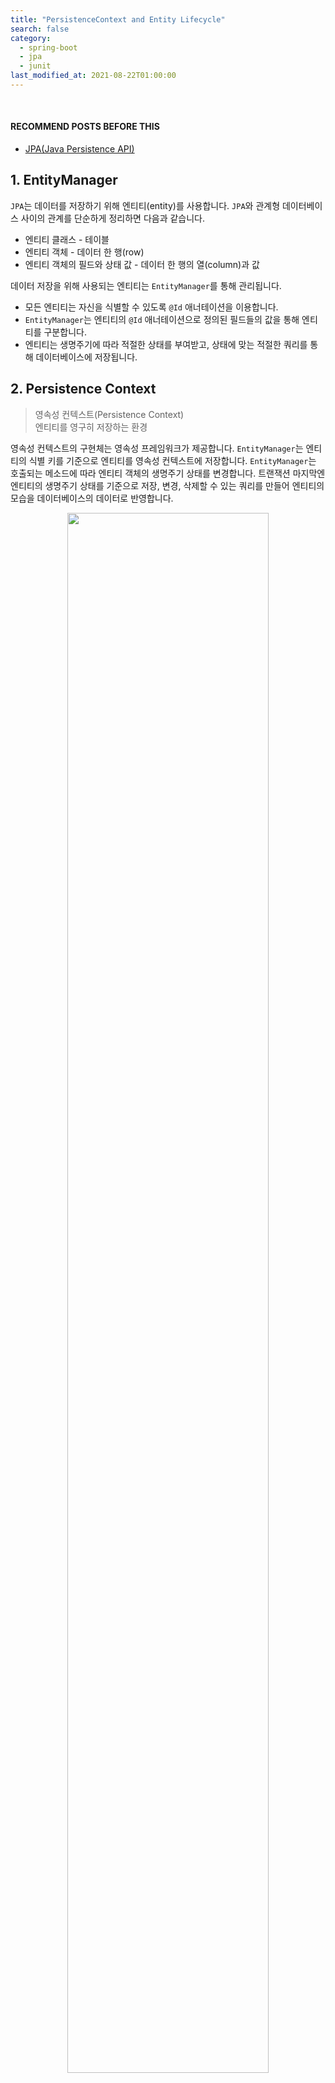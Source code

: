 ```yaml
---
title: "PersistenceContext and Entity Lifecycle"
search: false
category:
  - spring-boot
  - jpa
  - junit
last_modified_at: 2021-08-22T01:00:00
---
```


<br/>

#### RECOMMEND POSTS BEFORE THIS

* [JPA(Java Persistence API)][java-persistence-api-link]

## 1. EntityManager 

`JPA`는 데이터를 저장하기 위해 엔티티(entity)를 사용합니다. 
`JPA`와 관계형 데이터베이스 사이의 관계를 단순하게 정리하면 다음과 같습니다. 

* 엔티티 클래스 - 테이블
* 엔티티 객체 - 데이터 한 행(row)
* 엔티티 객체의 필드와 상태 값 - 데이터 한 행의 열(column)과 값 

데이터 저장을 위해 사용되는 엔티티는 `EntityManager`를 통해 관리됩니다. 

* 모든 엔티티는 자신을 식별할 수 있도록 `@Id` 애너테이션을 이용합니다.
* `EntityManager`는 엔티티의 `@Id` 애너테이션으로 정의된 필드들의 값을 통해 엔티티를 구분합니다.
* 엔티티는 생명주기에 따라 적절한 상태를 부여받고, 상태에 맞는 적절한 쿼리를 통해 데이터베이스에 저장됩니다. 

## 2. Persistence Context

> 영속성 컨텍스트(Persistence Context)<br/>
> 엔티티를 영구히 저장하는 환경

영속성 컨텍스트의 구현체는 영속성 프레임워크가 제공합니다. 
`EntityManager`는 엔티티의 식별 키를 기준으로 엔티티를 영속성 컨텍스트에 저장합니다. 
`EntityManager`는 호출되는 메소드에 따라 엔티티 객체의 생명주기 상태를 변경합니다. 
트랜잭션 마지막엔 엔티티의 생명주기 상태를 기준으로 저장, 변경, 삭제할 수 있는 쿼리를 만들어 엔티티의 모습을 데이터베이스의 데이터로 반영합니다. 

<p align="center">
    <img src="/images/jpa-persistence-context-1.JPG" width="80%" class="image__border">
</p>

## 3. Entity Lifecycle

엔티티는 관리 대상인지, 관리 대상이 아닌지, 제거할 대상인지에 따라 `EntityManager`에게 적절한 상태를 부여받습니다. 
이를 엔티티의 생명주기(lifecycle)라고 하며 다음과 같은 상태들이 존재합니다. 

* New
* Managed
* Detached
* Removed

각 생명주기 상태가 어떤 식으로 반영, 변경되는지 살펴보도록 하겠습니다. 

### 3.1. Entity Lifecycle Flow

* 각 상태에서 다른 상태로 이동할 수 있는 방향이 화살표로 표시되어 있습니다.
* 각 상태에서 다른 상태로 이동하기 위한 `EntityManager`의 메소드가 표시되어 있습니다.

<p align="center">
    <img src="/images/jpa-persistence-context-2.JPG" width="60%" class="image__border">
</p>
<center>https://gunlog.dev/JPA-Persistence-Context/</center>

### 3.2. 비영속(new/transient) 상태

* 엔티티 객체를 새로 생성한 상태입니다.
* 어플리케이션 메모리에만 존재하는 상태이며 `EntityManager`에 의해 별도로 관리되지 않습니다. 

```java
    Member member = new Member();
    member.setId("010-1234-1234");
    member.setName("Junhyunny");
```

### 2.2. 영속(managed) 상태

* 엔티티 객체를 `EntityManager`가 관리하고 있는 상태입니다.
    * 영속성 컨텍스트에 저장된 상태입니다.
* 엔티티는 다음과 같은 시점에 영속 상태가 됩니다. 
    * 엔티티가 `persist` 메소드를 통해 영속성 컨텍스트에 저장되는 시점
    * `EntityManager`가 데이터베이스에서 데이터를 조회하는 시점
    * 상태 관리에서 제외된 엔티티가 `merge` 메소드를 통해 영속성 컨텍스트로 복귀하는 시점

```java
    Member member = new Member();
    member.setId("010-1234-1234");
    member.setName("Junhyunny");
    entityManager.persist(member);
```

### 2.3. 준영속(detached) 상태

* `EntityManager`에 의해 관리되다가 영속성 컨텍스트에서 제외된 상태입니다.
* `detach` 메소드를 통해 영속성 컨텍스트에서 분리됩니다. 
* 준영속 상태 객체의 상태 변화는 `EntityManager`가 감지하지 못하여 데이터베이스에 반영되지 않습니다. 
* `EntityManager`에 의해 관리되지 않을 뿐 데이터베이스에서 삭제되진 않습니다. 

```java
    Member member = entityManager.find(Member.class, "01012341234");
    entityManager.detach(member);
```

### 2.4. 삭제(removed) 상태

* 엔티티를 삭제하겠다고 표시된 상태입니다. 
* `remove` 메소드에 의해 삭제 상태로 변경됩니다. 

```java
    Member member = entityManager.find(Member.class, "01012341234");
    entityManager.remove(member);
```

## 3. persist 메소드 테스트

간단한 테스트 코드들을 통해 `EntityManager` 메소드 동작 결과를 살펴보겠습니다. 
처음은 `persist` 메소드입니다.

* 새로 생성한 객체를 `persist` 메소드를 통해 영속성 컨텍스트에 저장합니다.
* 트랜잭션을 커밋(commit)하고, 영속성 컨텍스트를 모두 정리합니다.
* `EntityManager`는 `find` 메소드로 엔티티를 데이터베이스에서 조회합니다.
* 조회한 엔티티의 상태 값을 확인합니다. 
    * ID 값은 "010-1234-1234" 입니다.
    * 이름 값은 "Junhyunny" 입니다.

```java
package blog.in.action.lifecycle;

import blog.in.action.entity.Member;
import lombok.extern.slf4j.Slf4j;
import org.junit.jupiter.api.Test;
import org.springframework.boot.test.context.SpringBootTest;

import javax.persistence.EntityManager;
import javax.persistence.EntityManagerFactory;
import javax.persistence.PersistenceUnit;

import static org.hamcrest.MatcherAssert.assertThat;
import static org.hamcrest.Matchers.equalTo;

@Slf4j
@SpringBootTest(properties = {
        "spring.jpa.show-sql=true",
})
public class PersistTest {

    @PersistenceUnit
    private EntityManagerFactory factory;

    void persistAndClear(EntityManager em, Member member) {
        em.getTransaction().begin();
        em.persist(member);
        em.getTransaction().commit();
        em.clear();
    }

    @Test
    void find_member_after_persist() {
        EntityManager em = factory.createEntityManager();
        try {
            Member member = new Member();
            member.setId("010-1234-1234");
            member.setName("Junhyunny");
            persistAndClear(em, member);

            member = em.find(Member.class, "010-1234-1234");

            assertThat(member.getId(), equalTo("010-1234-1234"));
            assertThat(member.getName(), equalTo("Junhyunny"));
        } catch (Exception ex) {
            em.getTransaction().rollback();
            throw new RuntimeException(ex);
        } finally {
            em.close();
        }
    }
}
```

##### 테스트 수행 로그

테스트는 정상적으로 통과하고, 다음과 같은 수행 로그를 남깁니다.

* 트랜잭션이 커밋되는 시점에 `insert` 쿼리가 수행됩니다.
* `find` 메소드를 통해 엔티티 조회 시 `select` 쿼리가 수행됩니다.

```
Hibernate: insert into tb_member (name, id) values (?, ?)
Hibernate: select member0_.id as id1_0_0_, member0_.name as name2_0_0_ from tb_member member0_ where member0_.id=?
```

## 4. detach 메소드 테스트

두 가지를 테스트하였습니다. 

* 준영속 상태 엔티티를 변경하면 데이터베이스에 반영되는가?
* 준영속 상태 엔티티를 제거(remove)하면 무슨 현상이 발생하는가?

### 4.1. Change Detached Entity

* 조회한 엔티티를 `detach` 메소드를 통해 준영속 상태로 만듭니다.
* 객체 이름을 "Jua"로 변경합니다.
* 트랜잭션을 커밋하고, 영속성 컨텍스트를 모두 정리합니다.
* `find` 메소드로 엔티티를 데이터베이스에서 다시 조회합니다.
* 조회한 엔티티의 이름 값이 "Junhyunny"인지 확인합니다.

```java
package blog.in.action.lifecycle;

import blog.in.action.entity.Member;
import lombok.extern.slf4j.Slf4j;
import org.junit.jupiter.api.BeforeEach;
import org.junit.jupiter.api.Test;
import org.springframework.boot.test.context.SpringBootTest;

import javax.persistence.EntityManager;
import javax.persistence.EntityManagerFactory;
import javax.persistence.PersistenceUnit;

import static org.hamcrest.MatcherAssert.assertThat;
import static org.hamcrest.Matchers.equalTo;
import static org.junit.jupiter.api.Assertions.assertThrows;

@Slf4j
@SpringBootTest(properties = {
        "spring.jpa.show-sql=true",
})
public class DetachTest {

    @PersistenceUnit
    private EntityManagerFactory factory;

    @BeforeEach
    void beforeEach() {
        EntityManager em = factory.createEntityManager();
        try {
            em.getTransaction().begin();
            Member member = new Member();
            member.setId("010-1234-1234");
            member.setName("Junhyunny");
            em.persist(member);
            em.getTransaction().commit();
        } catch (Exception ex) {
            em.getTransaction().rollback();
            throw new RuntimeException(ex);
        } finally {
            em.close();
        }
    }

    @Test
    void detached_entity_is_not_updated() {
        EntityManager em = factory.createEntityManager();
        try {
            em.getTransaction().begin();
            Member member = em.find(Member.class, "010-1234-1234");
            em.detach(member);
            member.setName("Jua");
            em.getTransaction().commit();
            em.clear();


            member = em.find(Member.class, "010-1234-1234");
            assertThat(member.getName(), equalTo("Junhyunny"));
        } catch (Exception ex) {
            em.getTransaction().rollback();
            throw new RuntimeException(ex);
        } finally {
            em.close();
        }
    }

    // ...
}
```

##### 테스트 수행 로그

테스트는 정상적으로 통과하고, 다음과 같은 수행 로그를 남깁니다.

* 테스트 시작 전 테스트 데이터를 삽입하면서 `insert` 쿼리가 수행됩니다.
* 테스트 초반에 `find` 메소드로 엔티티를 조회하면서 `select` 쿼리가 수행됩니다.
* 준영속 상태 엔티티 변화는 데이터베이스에 반영되지 않으므로 `update` 쿼리가 수행되지 않습니다.
* `find` 메소드로 다시 엔티티를 조회할 때 `select` 쿼리가 수행됩니다. 

```
Hibernate: insert into tb_member (name, id) values (?, ?)
Hibernate: select member0_.id as id1_0_0_, member0_.name as name2_0_0_ from tb_member member0_ where member0_.id=?
Hibernate: select member0_.id as id1_0_0_, member0_.name as name2_0_0_ from tb_member member0_ where member0_.id=?
```

### 4.2. Remove Detached Entity

* 조회한 엔티티를 `detach` 메소드를 통해 준영속 상태로 만듭니다.
* 준영속 상태 객체를 `remove` 메소드를 통해 제거 대상으로 만듭니다.
* `IllegalArgumentException` 예외가 발생하는지 확인합니다.
* 발생한 예외의 메세지를 로그로 확인합니다.

```java
package blog.in.action.lifecycle;

import blog.in.action.entity.Member;
import lombok.extern.slf4j.Slf4j;
import org.junit.jupiter.api.BeforeEach;
import org.junit.jupiter.api.Test;
import org.springframework.boot.test.context.SpringBootTest;

import javax.persistence.EntityManager;
import javax.persistence.EntityManagerFactory;
import javax.persistence.PersistenceUnit;

import static org.hamcrest.MatcherAssert.assertThat;
import static org.hamcrest.Matchers.equalTo;
import static org.junit.jupiter.api.Assertions.assertThrows;

@Slf4j
@SpringBootTest(properties = {
        "spring.jpa.show-sql=true",
})
public class DetachTest {

    @PersistenceUnit
    private EntityManagerFactory factory;

    @BeforeEach
    void beforeEach() {
        EntityManager em = factory.createEntityManager();
        try {
            em.getTransaction().begin();
            Member member = new Member();
            member.setId("010-1234-1234");
            member.setName("Junhyunny");
            em.persist(member);
            em.getTransaction().commit();
        } catch (Exception ex) {
            em.getTransaction().rollback();
            throw new RuntimeException(ex);
        } finally {
            em.close();
        }
    }

    // ...

    @Test
    void throw_exception_when_remove_detached_entity() {
        EntityManager em = factory.createEntityManager();
        try {
            em.getTransaction().begin();
            Member member = em.find(Member.class, "010-1234-1234");
            em.detach(member);

            Throwable throwable = assertThrows(IllegalArgumentException.class, () -> em.remove(member));
            log.warn(throwable.getMessage());
        } catch (Exception ex) {
            em.getTransaction().rollback();
            throw new RuntimeException(ex);
        } finally {
            em.close();
        }
    }
}
```

##### 테스트 수행 로그

테스트는 정상적으로 통과하고, 다음과 같은 수행 로그를 남깁니다.

* 테스트 시작 전 테스트 데이터를 삽입하면서 `insert` 쿼리가 수행됩니다.
* 테스트 초반에 `find` 메소드로 엔티티를 조회하면서 `select` 쿼리가 수행됩니다.
* 영속성 컨텍스트에서 관리되지 않는 엔티티가 `remove` 메소드에 전달됩니다.
    * 영속성 컨텍스트에 관리되지 않는 엔티티이므로 데이터베이스에 해당 엔티티가 존재하는지 확인하고자 `select` 쿼리가 수행됩니다.
    * 비영속 엔티티를 사용해도 `select` 쿼리가 동일하게 발생합니다.
* `IllegalArgumentException` 예외가 발생하면서 다음과 같은 에러 메세지를 출력합니다. 
    * Removing a detached instance blog.in.action.entity.Member#010-1234-1234

```
Hibernate: insert into tb_member (name, id) values (?, ?)
Hibernate: select member0_.id as id1_0_0_, member0_.name as name2_0_0_ from tb_member member0_ where member0_.id=?
Hibernate: select member_.id, member_.name as name2_0_ from tb_member member_ where member_.id=?
2022-09-25 02:40:02.340  WARN 55106 --- [           main] blog.in.action.lifecycle.DetachTest      : Removing a detached instance blog.in.action.entity.Member#010-1234-1234
```

## 5. remove 메소드 테스트

`remove` 메소드를 통해 엔티티를 삭제 상태로 만들고, 데이터베이스에서 삭제되는지 확인합니다. 

* 조회한 엔티티를 `remove` 메소드를 통해 삭제 상태로 만듭니다.
* 트랜잭션을 커밋하고, 영속성 컨텍스트를 모두 정리합니다.
* `EntityManager`는 `find` 메소드로 엔티티를 데이터베이스에서 다시 조회합니다.
* 조회된 엔티티가 없음을 확인합니다.

```java
package blog.in.action.lifecycle;

import blog.in.action.entity.Member;
import lombok.extern.slf4j.Slf4j;
import org.junit.jupiter.api.BeforeEach;
import org.junit.jupiter.api.Test;
import org.springframework.boot.test.context.SpringBootTest;

import javax.persistence.EntityManager;
import javax.persistence.EntityManagerFactory;
import javax.persistence.PersistenceUnit;

import static org.hamcrest.MatcherAssert.assertThat;
import static org.hamcrest.Matchers.equalTo;

@Slf4j
@SpringBootTest(properties = {
        "spring.jpa.show-sql=true",
})
public class RemoveTest {

    @PersistenceUnit
    private EntityManagerFactory factory;

    @BeforeEach
    void beforeEach() {
        EntityManager em = factory.createEntityManager();
        try {
            em.getTransaction().begin();
            Member member = new Member();
            member.setId("010-1234-1234");
            member.setName("Junhyunny");
            em.persist(member);
            em.getTransaction().commit();
        } catch (Exception ex) {
            em.getTransaction().rollback();
            throw new RuntimeException(ex);
        } finally {
            em.close();
        }
    }

    void removeByIdAndClear(EntityManager em, String id) {
        em.getTransaction().begin();
        Member member = em.find(Member.class, id);
        em.remove(member);
        em.getTransaction().commit();
        em.clear();
    }

    @Test
    void entity_is_null_when_find_removed_entity() {
        EntityManager em = factory.createEntityManager();
        try {
            removeByIdAndClear(em, "010-1234-1234");

            Member member = em.find(Member.class, "010-1234-1234");

            assertThat(member, equalTo(null));
        } catch (Exception ex) {
            em.getTransaction().rollback();
            throw new RuntimeException(ex);
        } finally {
            em.close();
        }
    }
}
```

##### 테스트 수행 로그

테스트는 정상적으로 통과하고, 다음과 같은 수행 로그를 남깁니다.

* 테스트 시작 전 테스트 데이터를 삽입하면서 `insert` 쿼리가 수행됩니다.
* 테스트 초반에 `find` 메소드로 엔티티를 조회하면서 `select` 쿼리가 수행됩니다.
* `remove` 메소드로 엔티티를 삭제 상태로 만들고, 트랜잭션을 커밋하면 `delete` 쿼리가 수행됩니다.
* `find` 메소드로 다시 엔티티를 조회할 때 `select` 쿼리가 수행됩니다. 

```
Hibernate: insert into tb_member (name, id) values (?, ?)
Hibernate: select member0_.id as id1_0_0_, member0_.name as name2_0_0_ from tb_member member0_ where member0_.id=?
Hibernate: delete from tb_member where id=?
Hibernate: select member0_.id as id1_0_0_, member0_.name as name2_0_0_ from tb_member member0_ where member0_.id=?
```

## CLOSING

`persist`, `remove` 메소드 호출 시점에 쿼리가 수행되지 않는 현상은 `JPA` 지연 쓰기 메커니즘(mechanism) 때문입니다. 
관련된 내용은 다음 포스트에서 자세히 다루도록 하겠습니다. 

#### TEST CODE REPOSITORY

* <https://github.com/Junhyunny/blog-in-action/tree/master/2021-02-02-jpa-persistence-context>

#### RECOMMEND NEXT POSTS

* [Features of EntityManager][persistence-context-advantages-link]
* [JPA Flush][jpa-flush-link]
* [JPA Clear][jpa-clear-link]

#### REFERENCE

* <https://gunlog.dev/JPA-Persistence-Context/>
* <https://gmlwjd9405.github.io/2019/08/06/persistence-context.html>

[java-persistence-api-link]: https://junhyunny.github.io/spring-boot/jpa/java-persistence-api/

[persistence-context-advantages-link]: https://junhyunny.github.io/spring-boot/jpa/junit/persistence-context-advantages/
[jpa-flush-link]: https://junhyunny.github.io/spring-boot/jpa/junit/jpa-flush/
[jpa-clear-link]: https://junhyunny.github.io/spring-boot/jpa/junit/jpa-clear/